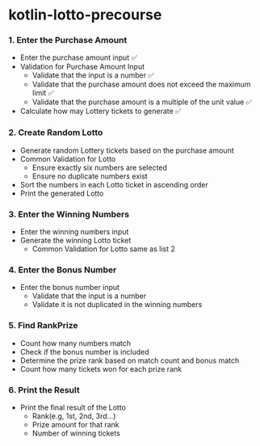 # kotlin-lotto-precourse

### 1. Enter the Purchase Amount

- Enter the purchase amount input ✅
- Validation for Purchase Amount Input
    - Validate that the input is a number ✅
    - Validate that the purchase amount does not exceed the maximum limit ✅
    - Validate that the purchase amount is a multiple of the unit value ✅
- Calculate how may Lottery tickets to generate ✅

### 2. Create Random Lotto

- Generate random Lottery tickets based on the purchase amount
- Common Validation for Lotto
    - Ensure exactly six numbers are selected
    - Ensure no duplicate numbers exist
- Sort the numbers in each Lotto ticket in ascending order
- Print the generated Lotto

### 3. Enter the Winning Numbers

- Enter the winning numbers input
- Generate the winning Lotto ticket
    - Common Validation for Lotto same as list 2

### 4. Enter the Bonus Number

- Enter the bonus number input
    - Validate that the input is a number
    - Validate it is not duplicated in the winning numbers

### 5. Find RankPrize

- Count how many numbers match
- Check if the bonus number is included
- Determine the prize rank based on match count and bonus match
- Count how many tickets won for each prize rank

### 6. Print the Result

- Print the final result of the Lotto
    - Rank(e.g, 1st, 2nd, 3rd...)
    - Prize amount for that rank
    - Number of winning tickets